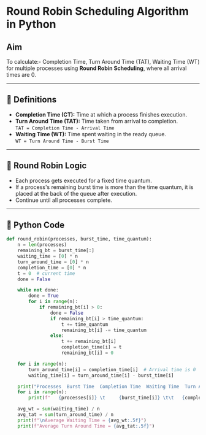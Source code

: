 #  Round Robin Scheduling Algorithm in Python

## Aim
To calculate:- Completion Time, Turn Around Time (TAT), Waiting Time (WT)
for multiple processes using **Round Robin Scheduling**, where all arrival times are 0.

---

## 📌 Definitions

- **Completion Time (CT):** Time at which a process finishes execution.
- **Turn Around Time (TAT):** Time taken from arrival to completion.  
  `TAT = Completion Time - Arrival Time`
- **Waiting Time (WT):** Time spent waiting in the ready queue.  
  `WT = Turn Around Time - Burst Time`

---

## 🔄 Round Robin Logic

- Each process gets executed for a fixed time quantum.
- If a process's remaining burst time is more than the time quantum, it is placed at the back of the queue after execution.
- Continue until all processes complete.

---

## 🧾 Python Code
```python
def round_robin(processes, burst_time, time_quantum):
    n = len(processes)
    remaining_bt = burst_time[:]
    waiting_time = [0] * n
    turn_around_time = [0] * n
    completion_time = [0] * n
    t = 0  # current time
    done = False

    while not done:
        done = True
        for i in range(n):
            if remaining_bt[i] > 0:
                done = False
                if remaining_bt[i] > time_quantum:
                    t += time_quantum
                    remaining_bt[i] -= time_quantum
                else:
                    t += remaining_bt[i]
                    completion_time[i] = t
                    remaining_bt[i] = 0

    for i in range(n):
        turn_around_time[i] = completion_time[i]  # Arrival time is 0
        waiting_time[i] = turn_around_time[i] - burst_time[i]

    print("Processes  Burst Time  Completion Time  Waiting Time  Turn Around Time")
    for i in range(n):
        print(f"   {processes[i]} \t     {burst_time[i]} \t\t   {completion_time[i]} \t\t {waiting_time[i]} \t\t   {turn_around_time[i]}")

    avg_wt = sum(waiting_time) / n
    avg_tat = sum(turn_around_time) / n
    print(f"\nAverage Waiting Time = {avg_wt:.5f}")
    print(f"Average Turn Around Time = {avg_tat:.5f}")
